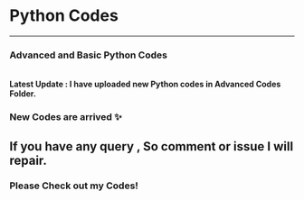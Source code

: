 
<h1>Python Codes</h1>
<hr>
<h3>Advanced and Basic Python Codes</h3>
<br>
<strong> <b>Latest Update</b> : I have uploaded new Python codes in Advanced Codes Folder.</strong>
<h3>New Codes are arrived ✨</h3>
<h2>If you have any query , So comment or issue I will repair.</h2>
<h3>Please Check out my Codes!</h3>
